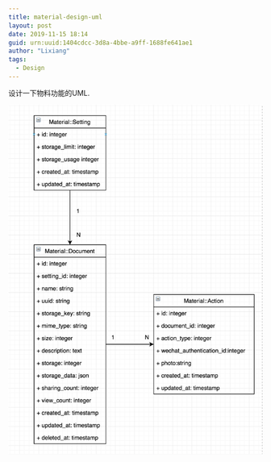 ```yaml
---
title: material-design-uml
layout: post
date: 2019-11-15 18:14
guid: urn:uuid:1404cdcc-3d8a-4bbe-a9ff-1688fe641ae1
author: "Lixiang"
tags:
  - Design
---
```


设计一下物料功能的UML.

<img src="/img/material_design.png"/>
